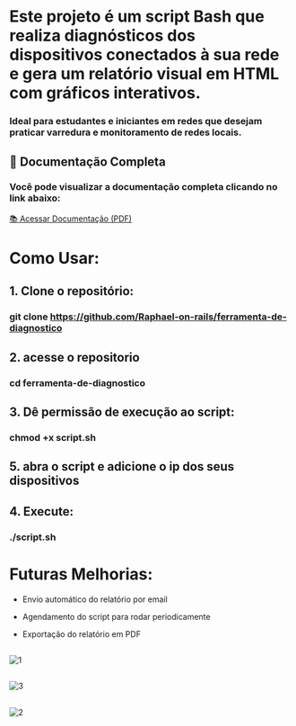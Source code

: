 # Este projeto é um script Bash que realiza diagnósticos dos dispositivos conectados à sua rede e gera um **relatório visual** em HTML com gráficos interativos.  

### Ideal para estudantes e iniciantes em redes que desejam praticar varredura e monitoramento de redes locais.

## 📄 Documentação Completa

### Você pode visualizar a documentação completa clicando no link abaixo:

[📚 Acessar Documentação (PDF)](./funcionamento(documentacao).pdf)


# Como Usar:

## 1. Clone o repositório:


  ### git clone https://github.com/Raphael-on-rails/ferramenta-de-diagnostico


## 2. acesse o repositorio
   
  ### cd ferramenta-de-diagnostico

## 3. Dê permissão de execução ao script:

  ### chmod +x script.sh
  
  ## 5. abra o script e adicione o ip dos seus dispositivos
     
## 4. Execute:

  ### ./script.sh





# Futuras Melhorias:


- Envio automático do relatório por email


- Agendamento do script para rodar periodicamente


- Exportação do relatório em PDF
##


##
![1](https://github.com/user-attachments/assets/9f8b0755-d7b0-4f26-a494-a5519dcf5b6a)
##

![3](https://github.com/user-attachments/assets/2f834600-78ed-4f57-9a43-bb2baa3d9c8e)
##

![2](https://github.com/user-attachments/assets/fbaab483-7521-4581-8260-5a3bfd10d365)
##

